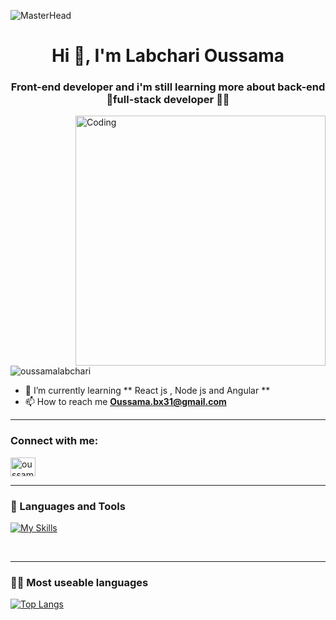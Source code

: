 ![MasterHead](https://drive.google.com/file/d/1ybEdAYZGwobMQQwVV0lfu9RCuEDl7Hm-/view?usp=share_link)

<h1 align="center">Hi 👋, I'm Labchari Oussama</h1>
<h3 align="center">Front-end developer and i'm still learning more about back-end <br/>
  🎯full-stack developer 👨‍💻
</h3>

<img align="right" alt="Coding" width="400" style="border-raduis:50" src="https://i.pinimg.com/originals/8b/35/fe/8b35fef55fba1a201c9c7a11d3ec3d64.gif">

<p align="left"> <img src="https://komarev.com/ghpvc/?username=u-bx31&label=Profile%20views&color=0e75b6&style=flat" alt="oussamalabchari" /> </p>

- 🌱 I’m currently learning ** React js , Node js and Angular ** 
- 📫 How to reach me **Oussama.bx31@gmail.com**
<hr/>

<h3 align="left">Connect with me:</h3>
<p align="left">
<a href="https://linkedin.com/in/oussama-labchari" target="blank"><img align="center" src="https://raw.githubusercontent.com/rahuldkjain/github-profile-readme-generator/master/src/images/icons/Social/linked-in-alt.svg" alt="oussama-labchari" height="30" width="40" /></a>
</p>

<hr/>

### 🧰 Languages and Tools
          
[![My Skills](https://skillicons.dev/icons?i=js,html,css,react,angular,androidstudio,bash,bootstrap,cs,mysql,dotnet,py,sass,ts,netlify,github,vscode,git,figma&perline=7)](https://skillicons.dev)

<br/>
<hr/>


###  👨‍💻 Most useable languages

[![Top Langs](https://github-readme-stats.vercel.app/api/top-langs/?username=u-bx31&layout=compact)](https://github.com/anuraghazra/github-readme-stats)

<!---
OussamaLabchari/OussamaLabchari is a ✨ special ✨ repository because its `README.md` (this file) appears on your GitHub profile.
You can click the Preview link to take a look at your changes.
--->
